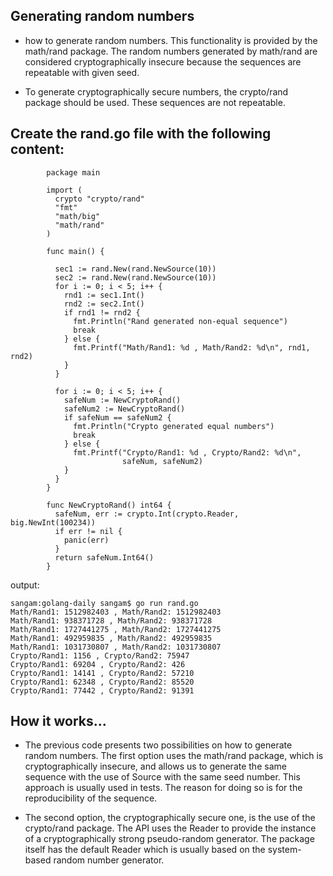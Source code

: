
## Generating random numbers

- how to generate random numbers. This functionality is provided by the math/rand package. The random numbers generated by math/rand are considered cryptographically insecure because the sequences are repeatable with given seed.

- To generate cryptographically secure numbers, the crypto/rand package should be used. These sequences are not repeatable.

## Create the rand.go file with the following content:
```
        package main

        import (
          crypto "crypto/rand"
          "fmt"
          "math/big"
          "math/rand"
        )

        func main() {

          sec1 := rand.New(rand.NewSource(10))
          sec2 := rand.New(rand.NewSource(10))
          for i := 0; i < 5; i++ {
            rnd1 := sec1.Int()
            rnd2 := sec2.Int()
            if rnd1 != rnd2 {
              fmt.Println("Rand generated non-equal sequence")
              break
            } else {
              fmt.Printf("Math/Rand1: %d , Math/Rand2: %d\n", rnd1, rnd2)
            }
          }

          for i := 0; i < 5; i++ {
            safeNum := NewCryptoRand()
            safeNum2 := NewCryptoRand()
            if safeNum == safeNum2 {
              fmt.Println("Crypto generated equal numbers")
              break
            } else {
              fmt.Printf("Crypto/Rand1: %d , Crypto/Rand2: %d\n",
                         safeNum, safeNum2)
            }
          }
        }

        func NewCryptoRand() int64 {
          safeNum, err := crypto.Int(crypto.Reader, big.NewInt(100234))
          if err != nil {
            panic(err)
          }
          return safeNum.Int64()
        }

```
output:
```
sangam:golang-daily sangam$ go run rand.go 
Math/Rand1: 1512982403 , Math/Rand2: 1512982403
Math/Rand1: 938371728 , Math/Rand2: 938371728
Math/Rand1: 1727441275 , Math/Rand2: 1727441275
Math/Rand1: 492959835 , Math/Rand2: 492959835
Math/Rand1: 1031730807 , Math/Rand2: 1031730807
Crypto/Rand1: 1156 , Crypto/Rand2: 75947
Crypto/Rand1: 69204 , Crypto/Rand2: 426
Crypto/Rand1: 14141 , Crypto/Rand2: 57210
Crypto/Rand1: 62348 , Crypto/Rand2: 85520
Crypto/Rand1: 77442 , Crypto/Rand2: 91391

```

## How it works...

- The previous code presents two possibilities on how to generate random numbers. The first option uses the math/rand package, which is cryptographically insecure, and allows us to generate the same sequence with the use of Source with the same seed number. This approach is usually used in tests. The reason for doing so is for the reproducibility of the sequence.

- The second option, the cryptographically secure one, is the use of the crypto/rand package. The API uses the Reader to provide the instance of a cryptographically strong pseudo-random generator. The package itself has the default Reader which is usually based on the system-based random number generator.

